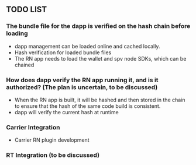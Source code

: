 ## TODO LIST

### The bundle file for the dapp is verified on the hash chain before loading
* dapp management can be loaded online and cached locally.
* Hash verification for loaded bundle files
* The RN app needs to load the wallet and spv node SDKs, which can be chained

### How does dapp verify the RN app running it, and is it authorized? (The plan is uncertain, to be discussed)
* When the RN app is built, it will be hashed and then stored in the chain to ensure that the hash of the same code build is consistent.
* dapp will verify the current hash at runtime

### Carrier Integration
* Carrier RN plugin development

### RT Integration (to be discussed)
